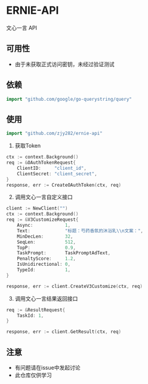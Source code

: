 # ERNIE-API

文心一言 API

## 可用性

- 由于未获取正式访问密钥，未经过验证测试

## 依赖
```go
import "github.com/google/go-querystring/query"
```

## 使用

```go
import "github.com/zjy282/ernie-api"
```
1. 获取Token
    
```go
ctx := context.Background()
req := &OAuthTokenRequest{
    ClientID:     "client_id",
    ClientSecret: "client_secret",
}
response, err := CreateOAuthToken(ctx, req)
```

2. 调用文心一言自定义接口

```go
client := NewClient("")
ctx := context.Background()
req := &V3CustomizeRequest{
    Async:            1,
    Text:             "标题：芍药香氛的沐浴乳\\n文案：",
    MinDecLen:        32,
    SeqLen:           512,
    TopP:             0.9,
    TaskPrompt:       TaskPromptAdText,
    PenaltyScore:     1.2,
    IsUnidirectional: 0,
    TypeId:           1,
}

response, err := client.CreateV3Customize(ctx, req)
```

3. 调用文心一言结果返回接口

```go
req := &ResultRequest{
    TaskId: 1,
}

response, err := client.GetResult(ctx, req)
```

## 注意

- 有问题请在issue中发起讨论
- 此仓库仅供学习
